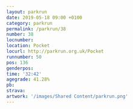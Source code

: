 ```yaml
---
layout: parkrun
date: 2019-05-18 09:00 +0100
category: parkrun
permalink: /parkrun/38
number: 38
locnumber: 
location: Pocket
locurl: http://parkrun.org.uk/Pocket
runnumber: 50
pos: 136
genderpos: 
time: '32:42'
agegrade: 41.28%
pb: 
strava: 
artwork: '/images/Shared Content/parkrun.png'
---
```

